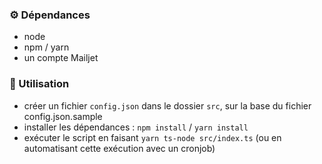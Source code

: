 ### ⚙️ Dépendances
- node
- npm / yarn
- un compte Mailjet

### 🚀 Utilisation
- créer un fichier `config.json` dans le dossier `src`, sur la base du fichier config.json.sample
- installer les dépendances : `npm install` / `yarn install`
- exécuter le script en faisant `yarn ts-node src/index.ts` (ou en automatisant cette exécution avec un cronjob)